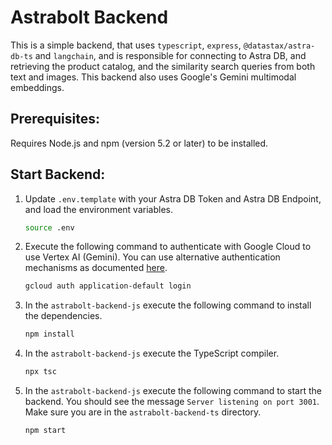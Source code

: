 # Astrabolt Backend

This is a simple backend, that uses `typescript`, `express`, `@datastax/astra-db-ts` and `langchain`, and is responsible for connecting to Astra DB, and retrieving the product catalog, and the similarity search queries from both text and images. This backend also uses Google's Gemini multimodal embeddings.

## Prerequisites:
Requires Node.js and npm (version 5.2 or later) to be installed.

## Start Backend:

1. Update `.env.template` with your Astra DB Token and Astra DB Endpoint, and load the environment variables.
    ```bash
    source .env
    ```
2. Execute the following command to authenticate with Google Cloud to use Vertex AI (Gemini). You can use alternative authentication mechanisms as documented [here](https://cloud.google.com/docs/authentication/provide-credentials-adc).
    ```bash
    gcloud auth application-default login
    ```
3.  In the `astrabolt-backend-js` execute the following command to install the dependencies.
    ```bash
    npm install
    ```
4.  In the `astrabolt-backend-js` execute the TypeScript compiler.
    ```bash
    npx tsc
    ```
5.  In the `astrabolt-backend-js` execute the following command to start the backend. You should see the message `Server listening on port 3001`. Make sure you are in the `astrabolt-backend-ts` directory.
    ```bash
    npm start
    ```
